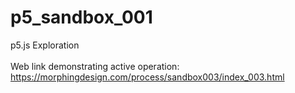 # p5_sandbox_001
p5.js Exploration
<br />
<br />
Web link demonstrating active operation: https://morphingdesign.com/process/sandbox003/index_003.html
<br />
<br />

